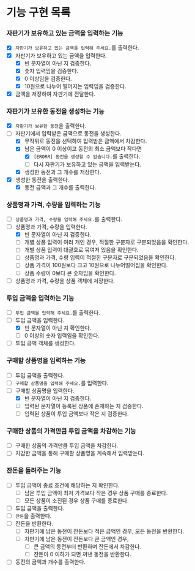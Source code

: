 # 기능 구현 목록

### 자판기가 보유하고 있는 금액을 입력하는 기능

- [x] `자판기가 보유하고 있는 금액을 입력해 주세요.`를 출력한다.
- [x] 자판기가 보유하고 있는 금액을 입력한다.
    - [x] 빈 문자열이 아닌 지 검증한다.
    - [x] 숫자 입력임을 검증한다.
    - [x] 0 이상임을 검증한다.
    - [x] 10원으로 나누어 떨어지는 입력임을 검증한다.
- [x] 금액을 저장하여 자판기에 전달한다.

### 자판기가 보유한 동전을 생성하는 기능

- [x] `자판기가 보유한 동전`을 출력한다.
- [ ] 자판기에서 입력받은 금액으로 동전을 생성한다.
    - [x] 무작위로 동전을 선택하여 입력받은 금액에서 차감한다.
    - [x] 남은 금액이 0 이상이고 동전의 최소 금액보다 작다면
        - [x] `[ERORR] 동전을 생성할 수 없습니다.`를 출력한다.
        - [ ] 다시 자판기가 보유하고 있는 금액을 입력받는다.
    - [x] 생성한 동전과 그 개수를 저장한다.
- [x] 생성한 동전을 출력한다.
    - [x] 동전 금액과 그 개수를 출력한다.

### 상품명과 가격, 수량을 입력하는 기능

- [ ] `상품명과 가격, 수량을 입력해 주세요.`를 출력한다.
- [ ] 상품명과 가격, 수량을 입력한다.
    - [x] 빈 문자열이 아닌 지 검증한다.
    - [ ] 개별 상품 입력이 여러 개인 경우, 적절한 구분자로 구분되었음을 확인한다.
    - [ ] 개별 상품 입력이 대괄호로 묶여저 있음을 확인한다.
    - [ ] 상품명과 가격, 수량 입력이 적절한 구분자로 구분되었음을 확인한다.
    - [ ] 상품 가격이 100원보다 크고 10원으로 나누어떨어짐을 확인한다.
    - [ ] 상품 수량이 0보다 큰 숫자임을 확인한다.
- [ ] 상품명과 가격, 수량을 상품 객체에 저장한다.

### 투입 금액을 입력하는 기능

- [ ] `투입 금액을 입력해 주세요.`를 출력한다.
- [ ] 투입 금액을 입력한다.
    - [x] 빈 문자열이 아닌 지 확인한다.
    - [ ] 0 이상의 숫자 입력임을 확인한다.
- [ ] 투입 금액 객체를 생성한다.

### 구매할 상품명을 입력하는 기능

- [ ] 투입 금액을 출력한다.
- [ ] `구매할 상품명을 입력해 주세요.`를 입력한다.
- [ ] 구매할 상품명을 입력한다.
    - [x] 빈 문자열이 아닌 지 검증한다.
    - [ ] 입력된 문자열이 등록된 상품에 존재하는 지 검증한다.
    - [ ] 입력된 상품이 투입 금액보다 작은 지 검증한다.

### 구매한 상품의 가격만큼 투입 금액을 차감하는 기능

- [ ] 구매한 상품의 가격만큼 투입 금액을 차감한다.
- [ ] 차감한 금액을 통해 구매할 상품명을 계속해서 입력받는다.

### 잔돈을 돌려주는 기능

- [ ] 투입 금액이 종료 조건에 해당하는 지 확인한다.
    - [ ] 남은 투입 금액이 최저 가격보다 작은 경우 상품 구매를 종료한다.
    - [ ] 모든 상품이 소진된 경우 상품 구매를 종료한다.
- [ ] 투입 금액을 출력한다.
- [ ] `잔돈`을 출력한다.
- [ ] 잔돈을 반환한다.
    - [ ] 자판기에 남은 동전이 잔돈보다 적은 금액인 경우, 모든 동전을 반환한다.
    - [ ] 자판기에 남은 동전이 잔돈보다 큰 금액인 경우,
        - [ ] 큰 금액의 동전부터 반환하며 잔돈에서 차감한다.
        - [ ] 잔돈이 0 이하가 되면 꺼낸 동전을 반환한다.
- [ ] 동전의 금액과 개수를 출력한다.
